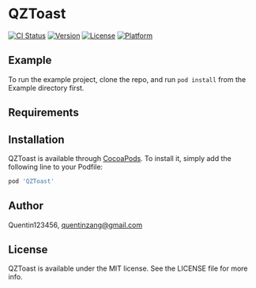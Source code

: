 # QZToast

[![CI Status](https://img.shields.io/travis/Quentin123456/QZToast.svg?style=flat)](https://travis-ci.org/Quentin123456/QZToast)
[![Version](https://img.shields.io/cocoapods/v/QZToast.svg?style=flat)](https://cocoapods.org/pods/QZToast)
[![License](https://img.shields.io/cocoapods/l/QZToast.svg?style=flat)](https://cocoapods.org/pods/QZToast)
[![Platform](https://img.shields.io/cocoapods/p/QZToast.svg?style=flat)](https://cocoapods.org/pods/QZToast)

## Example

To run the example project, clone the repo, and run `pod install` from the Example directory first.

## Requirements

## Installation

QZToast is available through [CocoaPods](https://cocoapods.org). To install
it, simply add the following line to your Podfile:

```ruby
pod 'QZToast'
```

## Author

Quentin123456, quentinzang@gmail.com

## License

QZToast is available under the MIT license. See the LICENSE file for more info.
